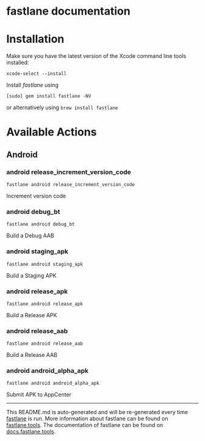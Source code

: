 fastlane documentation
================
# Installation

Make sure you have the latest version of the Xcode command line tools installed:

```
xcode-select --install
```

Install _fastlane_ using
```
[sudo] gem install fastlane -NV
```
or alternatively using `brew install fastlane`

# Available Actions
## Android
### android release_increment_version_code
```
fastlane android release_increment_version_code
```
Increment version code
### android debug_bt
```
fastlane android debug_bt
```
Build a Debug AAB
### android staging_apk
```
fastlane android staging_apk
```
Build a Staging APK
### android release_apk
```
fastlane android release_apk
```
Build a Release APK
### android release_aab
```
fastlane android release_aab
```
Build a Release AAB
### android android_alpha_apk
```
fastlane android android_alpha_apk
```
Submit APK to AppCenter

----

This README.md is auto-generated and will be re-generated every time [fastlane](https://fastlane.tools) is run.
More information about fastlane can be found on [fastlane.tools](https://fastlane.tools).
The documentation of fastlane can be found on [docs.fastlane.tools](https://docs.fastlane.tools).
